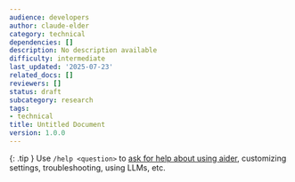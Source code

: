 ```yaml
---
audience: developers
author: claude-elder
category: technical
dependencies: []
description: No description available
difficulty: intermediate
last_updated: '2025-07-23'
related_docs: []
reviewers: []
status: draft
subcategory: research
tags:
- technical
title: Untitled Document
version: 1.0.0
---
```


{: .tip }
Use `/help <question>` to 
[ask for help about using aider](/docs/troubleshooting/support.html),
customizing settings, troubleshooting, using LLMs, etc.

